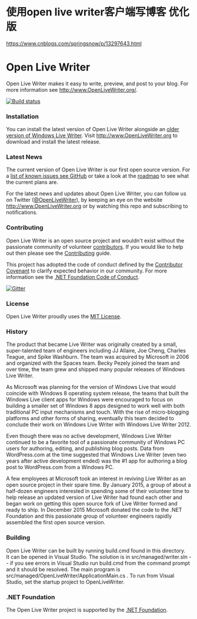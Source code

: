 # 使用open live writer客户端写博客  优化版

https://www.cnblogs.com/springsnow/p/13297643.html

# Open Live Writer
Open Live Writer makes it easy to write, preview, and post to your blog.
For more information see http://www.OpenLiveWriter.org/.

[![Build status](https://ci.appveyor.com/api/projects/status/8xpga2y53sgwo24g?svg=true)](https://ci.appveyor.com/project/dotnetfoundation/openlivewriter)

### Installation
You can install the latest version of Open Live Writer alongside an [older version of Windows Live Writer](http://windows.microsoft.com/en-us/windows-live/essentials). Visit
http://www.OpenLiveWriter.org to download and install the latest release.

### Latest News
The current version of Open Live Writer is our first open source version.
For a [list of known issues see GitHub](https://github.com/OpenLiveWriter/OpenLiveWriter/issues) or take a
look at the [roadmap](roadmap.md) to see what the current plans are.

For the latest news and updates about Open Live Writer, you can follow us on Twitter 
([@OpenLiveWriter](https://twitter.com/OpenLiveWriter)), by keeping an eye on the website
 http://www.OpenLiveWriter.org or by watching this repo and subscribing to notifications.

### Contributing
Open Live Writer is an open source project and wouldn't exist without the passionate community of volunteer
[contributors](https://github.com/OpenLiveWriter/OpenLiveWriter/graphs/contributors).
If you would like to help out then please see the [Contributing](CONTRIBUTING.md) guide.

This project has adopted the code of conduct defined by the [Contributor Covenant](http://contributor-covenant.org/)
to clarify expected behavior in our community.
For more information see the [.NET Foundation Code of Conduct](http://www.dotnetfoundation.org/code-of-conduct).

[![Gitter](https://badges.gitter.im/Join%20Chat.svg)](https://gitter.im/OpenLiveWriter/OpenLiveWriter?utm_source=badge&utm_medium=badge&utm_campaign=pr-badge)

### License
Open Live Writer proudly uses the [MIT License](license.txt).

### History
The product that became Live Writer was originally created by a small, super-talented team of engineers including 
JJ Allaire, Joe Cheng, Charles Teague, and Spike Washburn. The team was acquired by Microsoft 
in 2006 and organized with the Spaces team. Becky Pezely joined the team and over time, the team grew and shipped
many popular releases of Windows Live Writer.

As Microsoft was planning for the version of Windows Live that would coincide with Windows 8 operating system
release, the teams that built the Windows Live client apps for Windows were encouraged to focus on building a 
smaller set of Windows 8 apps designed to work well with both traditional PC input mechanisms and touch. 
With the rise of micro-blogging platforms and other forms of sharing, eventually this team decided to conclude
their work on Windows Live Writer with Windows Live Writer 2012.

Even though there was no active development, Windows Live Writer continued to be a favorite tool of a passionate
community of Windows PC users for authoring, editing, and publishing blog posts. Data from WordPress.com at the 
time suggested that Windows Live Writer (even two years after active development ended) was the #1 app for authoring
a blog post to WordPress.com from a Windows PC. 

A few employees at Microsoft took an interest in reviving Live Writer as an open source project in their
spare time.  By January 2015, a group of about a half-dozen engineers interested in spending some of their
volunteer time to help release an updated version of Live Writer had found each other and began work on getting
this open source fork of Live Writer formed and ready to ship. In December 2015 Microsoft donated the code
to the .NET Foundation and this passionate group of volunteer engineers rapidly assembled the first open source
version.

### Building
Open Live Writer can be built by running build.cmd found in this directory.   
It can be opened in Visual Studio.  The solution is in src/managed/writer.sln -- if you see errors in Visual Studio run build.cmd from the command prompt and it should be resolved.
The main program is src/managed/OpenLiveWriter/ApplicationMain.cs .
To run from Visual Studio, set the startup project to OpenLiveWriter.

### .NET Foundation

The Open Live Writer project is supported by the [.NET Foundation](http://www.dotnetfoundation.org).
